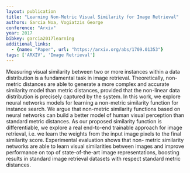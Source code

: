 ```yaml
---
layout: publication
title: "Learning Non-Metric Visual Similarity for Image Retrieval"
authors: Garcia Noa, Vogiatzis George
conference: "Arxiv"
year: 2017
bibkey: garcia2017learning
additional_links:
  - {name: "Paper", url: "https://arxiv.org/abs/1709.01353"}
tags: ['ARXIV', 'Image Retrieval']
---
```

Measuring visual similarity between two or more instances within a data
distribution is a fundamental task in image retrieval. Theoretically, non-metric
distances are able to generate a more complex and accurate similarity model than
metric distances, provided that the non-linear data distribution is precisely
captured by the system. In this work, we explore neural networks models for
learning a non-metric similarity function for instance search. We argue that
non-metric similarity functions based on neural networks can build a better
model of human visual perception than standard metric distances. As our proposed
similarity function is differentiable, we explore a real end-to-end trainable
approach for image retrieval, i.e. we learn the weights from the input image
pixels to the final similarity score. Experimental evaluation shows that non-
metric similarity networks are able to learn visual similarities between images
and improve performance on top of state-of-the-art image representations,
boosting results in standard image retrieval datasets with respect standard
metric distances.
